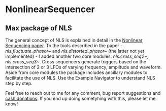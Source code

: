 # NonlinearSequencer
## Max package of NLS
The general concept of NLS is explained in detail in the [Nonlinear Sequencing paper](https://github.com/michelezaccagnini/NonlinearSequencer/blob/main/Nonlinear_SequencingAM20.pdf). To the tools described in the paper - *nls.fluctuate_phasor~* and *nls.distorted_phasor~* (the latter not yet implemented) - I added another two core modules: *nls.cross_seq2~*, *nls.cross_seq3~*. Cross sequencers generate triggers based on the intersection of 2 or 3 LFOs of varying frequency, amplitude and waveform. Aside from core modules the package includes ancillary modules to facilitate the use of NLS. 
Use the Example Navigator to understand NLS step by step. 
 
Feel free to reach out to me for any comment, bug report suggestions and [cash donations](https://www.patreon.com/user?u=6022250&fan_landing=true).
If you end up doing sometyhing with this, please let me know!
